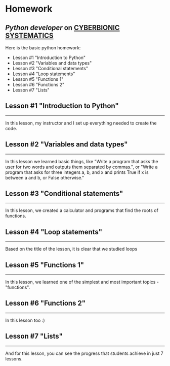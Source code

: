 # Homework
## _Python developer_ on [CYBERBIONIC SYSTEMATICS](https://edu.cbsystematics.com/ua)


Here is the basic python homework:

- Lesson #1 "Introduction to Python"
- Lesson #2 "Variables and data types"
- Lesson #3 "Conditional statements"
- Lesson #4 "Loop statements"
- Lesson #5 "Functions 1"
- Lesson #6 "Functions 2"
- Lesson #7 "Lists"

## Lesson #1 "Introduction to Python"
*********************
In this lesson, my instructor and I set up everything needed to create the code.



## Lesson #2 "Variables and data types"
*********************
In this lesson we learned basic things, like "Write a program that asks the user for two words and outputs them separated by commas.", or "Write a program that asks for three integers a, b, and x and prints True if x is between a and b, or False otherwise."

## Lesson #3 "Conditional statements"
*******************
In this lesson, we created a calculator and programs that find the roots of functions.

## Lesson #4 "Loop statements"
******************

Based on the title of the lesson, it is clear that we studied loops

## Lesson #5 "Functions 1"
**************

In this lesson, we learned one of the simplest and most important topics - "functions".

## Lesson #6 "Functions 2"
********************

In this lesson too :)

## Lesson #7 "Lists"
*********************
And for this lesson, you can see the progress that students achieve in just 7 lessons.
